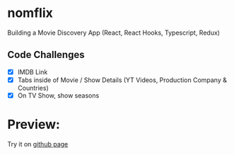 # nomflix

Building a Movie Discovery App (React, React Hooks, Typescript, Redux)

## Code Challenges

-   [x] IMDB Link
-   [x] Tabs inside of Movie / Show Details (YT Videos, Production Company & Countries)
-   [x] On TV Show, show seasons

# Preview:

Try it on [github page](https://seongjoojin.github.io/nomflix/#/)
